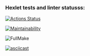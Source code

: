 ### Hexlet tests and linter statusss:
[![Actions Status](https://github.com/ibanb/backend-project-lvl2/workflows/hexlet-check/badge.svg)](https://github.com/ibanb/backend-project-lvl2/actions)

[![Maintainability](https://api.codeclimate.com/v1/badges/a99a88d28ad37a79dbf6/maintainability)](https://codeclimate.com/github/codeclimate/codeclimate/maintainability)

![FullMake](https://github.com/ibanb/backend-project-lvl2/actions/workflows/make_full.yml/badge.svg)

[![asciicast](https://asciinema.org/a/CiwHdQd4LWjlWHt6G2J8rB9nU.svg)](https://asciinema.org/a/CiwHdQd4LWjlWHt6G2J8rB9nU)
